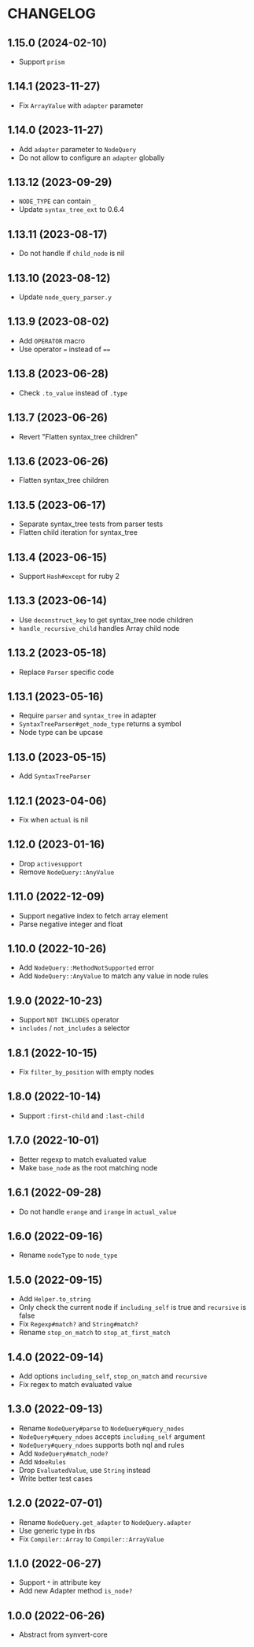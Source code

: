 # CHANGELOG

## 1.15.0 (2024-02-10)

* Support `prism`

## 1.14.1 (2023-11-27)

* Fix `ArrayValue` with `adapter` parameter

## 1.14.0 (2023-11-27)

* Add `adapter` parameter to `NodeQuery`
* Do not allow to configure an `adapter` globally

## 1.13.12 (2023-09-29)

* `NODE_TYPE` can contain `_`
* Update `syntax_tree_ext` to 0.6.4

## 1.13.11 (2023-08-17)

* Do not handle if `child_node` is nil

## 1.13.10 (2023-08-12)

* Update `node_query_parser.y`

## 1.13.9 (2023-08-02)

* Add `OPERATOR` macro
* Use operator `=` instead of `==`

## 1.13.8 (2023-06-28)

* Check `.to_value` instead of `.type`

## 1.13.7 (2023-06-26)

* Revert "Flatten syntax_tree children"

## 1.13.6 (2023-06-26)

* Flatten syntax_tree children

## 1.13.5 (2023-06-17)

* Separate syntax_tree tests from parser tests
* Flatten child iteration for syntax_tree

## 1.13.4 (2023-06-15)

* Support `Hash#except` for ruby 2

## 1.13.3 (2023-06-14)

* Use `deconstruct_key` to get syntax_tree node children
* `handle_recursive_child` handles Array child node

## 1.13.2 (2023-05-18)

* Replace `Parser` specific code

## 1.13.1 (2023-05-16)

* Require `parser` and `syntax_tree` in adapter
* `SyntaxTreeParser#get_node_type` returns a symbol
* Node type can be upcase

## 1.13.0 (2023-05-15)

* Add `SyntaxTreeParser`

## 1.12.1 (2023-04-06)

* Fix when `actual` is nil

## 1.12.0 (2023-01-16)

* Drop `activesupport`
* Remove `NodeQuery::AnyValue`

## 1.11.0 (2022-12-09)

* Support negative index to fetch array element
* Parse negative integer and float

## 1.10.0 (2022-10-26)

* Add `NodeQuery::MethodNotSupported` error
* Add `NodeQuery::AnyValue` to match any value in node rules

## 1.9.0 (2022-10-23)

* Support `NOT INCLUDES` operator
* `includes` / `not_includes` a selector

## 1.8.1 (2022-10-15)

* Fix `filter_by_position` with empty nodes

## 1.8.0 (2022-10-14)

* Support `:first-child` and `:last-child`

## 1.7.0 (2022-10-01)

* Better regexp to match evaluated value
* Make `base_node` as the root matching node

## 1.6.1 (2022-09-28)

* Do not handle `erange` and `irange` in `actual_value`

## 1.6.0 (2022-09-16)

* Rename `nodeType` to `node_type`

## 1.5.0 (2022-09-15)

* Add `Helper.to_string`
* Only check the current node if `including_self` is true and `recursive` is false
* Fix `Regexp#match?` and `String#match?`
* Rename `stop_on_match` to `stop_at_first_match`

## 1.4.0 (2022-09-14)

* Add options `including_self`, `stop_on_match` and `recursive`
* Fix regex to match evaluated value

## 1.3.0 (2022-09-13)

* Rename `NodeQuery#parse` to `NodeQuery#query_nodes`
* `NodeQuery#query_ndoes` accepts `including_self` argument
* `NodeQuery#query_ndoes` supports both nql and rules
* Add `NodeQuery#match_node?`
* Add `NdoeRules`
* Drop `EvaluatedValue`, use `String` instead
* Write better test cases

## 1.2.0 (2022-07-01)

* Rename `NodeQuery.get_adapter` to `NodeQuery.adapter`
* Use generic type in rbs
* Fix `Compiler::Array` to `Compiler::ArrayValue`

## 1.1.0 (2022-06-27)

* Support `*` in attribute key
* Add new Adapter method `is_node?`

## 1.0.0 (2022-06-26)

* Abstract from synvert-core
